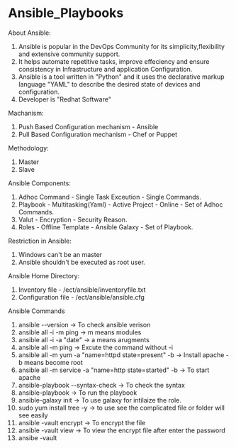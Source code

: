 # Ansible_Playbooks

About Ansible:
  1. Ansible is popular in the DevOps Community for its simplicity,flexibility and extensive community support.
  2. It helps automate repetitive tasks, improve effeciency and ensure consistency in Infrastructure and application Configuration.
  3. Ansible is a tool written in "Python" and it uses the declarative markup language "YAML" to describe the desired state of devices and configuration.
  4. Developer is "Redhat Software"

Machanism:
  1. Push Based Configuration mechanism - Ansible
  2. Pull Based Configuration mechanism - Chef or Puppet

Methodology:
  1. Master 
  2. Slave

Ansible Components:
  1. Adhoc Command - Single Task Exceution - Single Commands.
  2. Playbook - Multitasking(Yaml) - Active Project - Online - Set of Adhoc Commands.
  3. Valut - Encryption - Security Reason.
  4. Roles - Offline Template - Ansible Galaxy - Set of Playbook.

Restriction in Ansible:
  1. Windows can't be an master
  2. Ansible shouldn't be executed as root user.

Ansible Home Directory:
  1. Inventory file - /ect/ansible/inventoryfile.txt
  2. Configuration file - /ect/ansible/ansible.cfg

Ansible Commands
  1. ansible --version -> To check ansible verison
  2. ansible all -i <Inventoryfilename> -m ping -> m means modules
  3. ansible all -i <Inventoryfilename> -a "date" -> a means arugments
  4. ansible all -m ping -> Excute the command without -i
  5. ansible all -m yum -a "name=httpd state=present" -b -> Install apache -b means become root
  6. ansible all -m service -a "name=http state=started" -b -> To start apache
  7. ansible-playbook <yaml filename> --syntax-check  -> To check the syntax
  8. ansible-playbook <yaml filename> -> To run the playbook
  9. ansible-galaxy init <rolename> -> To use galaxy for intilaize the role.
  10. sudo yum install tree -y -> to use see the complicated file or folder will see easily
  11. ansible -vault encrypt <yaml filename> -> To encrypt the file
  12. ansible -vault view <yaml filename> -> To view the encrypt file after enter the password
  13. ansibe -vault
